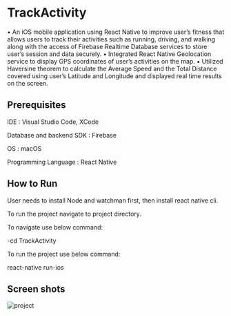 # TrackActivity

▪ An iOS mobile application using React Native to improve user’s fitness that allows users to track their activities such as running, driving, and walking along with the access of Firebase Realtime Database services to store user’s session and data securely.
▪ Integrated React Native Geolocation service to display GPS coordinates of user’s activities on the map.
▪ Utilized Haversine theorem to calculate the Average Speed and the Total Distance covered using user’s Latitude and Longitude and displayed real time results on the screen.

## Prerequisites

IDE : Visual Studio Code, XCode

Database and backend SDK : Firebase

OS : macOS

Programming Language : React Native

## How to Run

User needs to install Node and watchman first, then install react native cli.

To run the project navigate to project directory.

To navigate use below command:

-cd TrackActivity

To run the project use below command:

react-native run-ios 

## Screen shots
![project](https://user-images.githubusercontent.com/45672095/49774602-3d2d4780-fcc3-11e8-8f2d-7bda4120df27.png)
